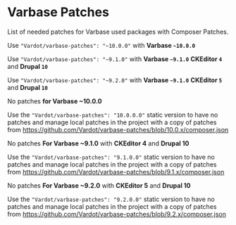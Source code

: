 # Varbase Patches

List of needed patches for Varbase used packages with Composer Patches.

Use `"Vardot/varbase-patches": "~10.0.0"` with **Varbase `~10.0.0`** 


Use `"Vardot/varbase-patches": "~9.1.0"` with **Varbase `~9.1.0`**  **CKEditor `4`**  and **Drupal `10`**


Use `"Vardot/varbase-patches": "~9.2.0"` with **Varbase `~9.1.0`**  **CKEditor `5`** and **Drupal `10`**


No patches **for Varbase ~10.0.0**

Use the `"Vardot/varbase-patches": "10.0.0.0"` static version to have no patches and manage local patches in the project with a copy of patches from https://github.com/Vardot/varbase-patches/blob/10.0.x/composer.json

No patches **For Varbase ~9.1.0** with **CKEditor 4** and **Drupal 10**

Use the `"Vardot/varbase-patches": "9.1.0.0"` static version to have no patches and manage local patches in the project with a copy of patches from https://github.com/Vardot/varbase-patches/blob/9.1.x/composer.json

No patches **For Varbase ~9.2.0** with **CKEditor 5** and **Drupal 10**

Use the `"Vardot/varbase-patches": "9.2.0.0"` static version to have no patches and manage local patches in the project with a copy of patches from https://github.com/Vardot/varbase-patches/blob/9.2.x/composer.json